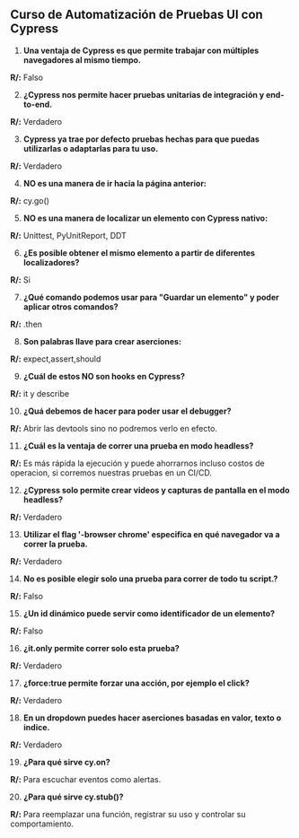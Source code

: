 ## Curso de Automatización de Pruebas UI con Cypress

1. **Una ventaja de Cypress es que permite trabajar con múltiples navegadores al mismo tiempo.**

**R/:** Falso

2. **¿Cypress nos permite hacer pruebas unitarias de integración y end-to-end.**

**R/:** Verdadero

3. **Cypress ya trae por defecto pruebas hechas para que puedas utilizarlas o adaptarlas para tu uso.**

**R/:** Verdadero

4. **NO es una manera de ir hacia la página anterior:**

**R/:** cy.go()

5. **NO es una manera de localizar un elemento con Cypress nativo:**

**R/:** Unittest, PyUnitReport, DDT

6. **¿Es posible obtener el mismo elemento a partir de diferentes localizadores?**

**R/:** Si

7. **¿Qué comando podemos usar para "Guardar un elemento" y poder aplicar otros comandos?**

**R/:** .then

8. **Son palabras llave para crear aserciones:**

**R/:** expect,assert,should

9. **¿Cuál de estos NO son hooks en Cypress?**

**R/:** it y describe

10. **¿Quá debemos de hacer para poder usar el debugger?**

**R/:** Abrir las devtools sino no podremos verlo en efecto.

11. **¿Cuál es la ventaja de correr una prueba en modo headless?**

**R/:** Es más rápida la ejecución y puede ahorrarnos incluso costos de operacion, si corremos nuestras pruebas en un CI/CD.

12. **¿Cypress solo permite crear videos y capturas de pantalla en el modo headless?**

**R/:** Verdadero

13. **Utilizar el flag '-browser chrome' especifica en qué navegador va a correr la prueba.**

**R/:** Verdadero

14. **No es posible elegir solo una prueba para correr de todo tu script.?**

**R/:** Falso

15. **¿Un id dinámico puede servir como identificador de un elemento?**

**R/:** Falso

16. **¿it.only permite correr solo esta prueba?**

**R/:** Verdadero

17. **¿force:true permite forzar una acción, por ejemplo el click?**

**R/:** Verdadero

18. **En un dropdown puedes hacer aserciones basadas en valor, texto o indice.**

**R/:** Verdadero

19. **¿Para qué sirve cy.on?**

**R/:** Para escuchar eventos como alertas.

20. **¿Para qué sirve cy.stub()?**

**R/:** Para reemplazar una función, registrar su uso y controlar su comportamiento.